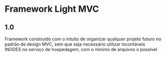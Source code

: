 # Framework Light MVC

## 1.0

Framework construído com o intuíto de organizar qualquer projeto
futuro no padrão de design MVC, sem que seja necessário utilizar
incontáveis INODES no serviço de hospedagem, com o mínimo de arquivos
o possível
